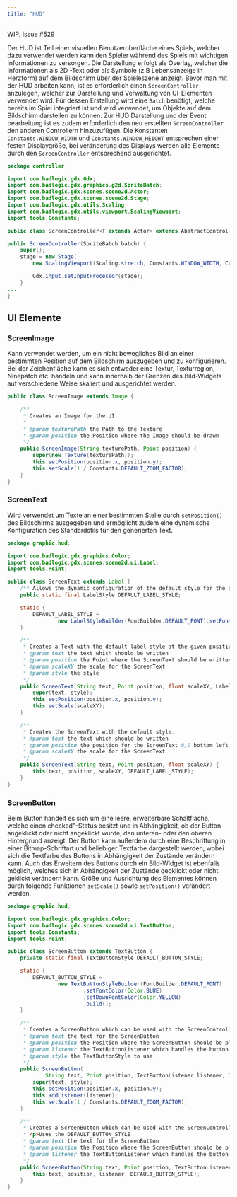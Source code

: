 ```yaml
---
title: "HUD"
---
```


WIP, Issue #529

Der HUD ist Teil einer visuellen Benutzeroberfläche eines Spiels, welcher dazu verwendet werden kann den Spieler während
des Spiels mit wichtigen Informationen zu versorgen. Die Darstellung erfolgt als Overlay, welcher die Informationen als
2D -Text oder als Symbole (z.B Lebensanzeige in Herzform) auf dem Bildschirm über der Spieleszene anzeigt. Bevor man mit
der HUD arbeiten kann, ist es erforderlich einen `ScreenController` anzulegen, welcher zur Darstellung und Verwaltung
von UI-Elementen verwendet wird. Für dessen Erstellung wird eine `Batch` benötigt, welche bereits im Spiel integriert
ist und wird verwendet, um Objekte auf dem Bildschirm darstellen zu können. Zur HUD Darstellung und der Event
bearbeitung ist es zudem erforderlich den neu erstellten `ScreenController` den anderen Controllern hinzuzufügen. Die
Konstanten `Constants.WINDOW_WIDTH` und `Constants.WINDOW_HEIGHT` entsprechen einer festen Displaygröße, bei veränderung
des Displays werden alle Elemente durch den `ScreenController` entsprechend ausgerichtet.

``` java
package controller;

import com.badlogic.gdx.Gdx;
import com.badlogic.gdx.graphics.g2d.SpriteBatch;
import com.badlogic.gdx.scenes.scene2d.Actor;
import com.badlogic.gdx.scenes.scene2d.Stage;
import com.badlogic.gdx.utils.Scaling;
import com.badlogic.gdx.utils.viewport.ScalingViewport;
import tools.Constants;

public class ScreenController<T extends Actor> extends AbstractController<T> {

public ScreenController(SpriteBatch batch) {
    super();
    stage = new Stage(
        new ScalingViewport(Scaling.stretch, Constants.WINDOW_WIDTH, Constants.WINDOW_HEIGHT), batch);

        Gdx.input.setInputProcessor(stage);
    }
...
}
```

## UI Elemente

### ScreenImage

Kann verwendet werden, um ein nicht bewegliches Bild an einer bestimmten Position auf dem Bildschirm auszugeben und zu
konfigurieren. Bei der Zeichenfläche kann es sich entweder eine Textur, Texturregion, Ninepatch etc. handeln und kann
innerhalb der Grenzen des Bild-Widgets auf verschiedene Weise skaliert und ausgerichtet werden.

``` java
public class ScreenImage extends Image {

    /**
     * Creates an Image for the UI
     *
     * @param texturePath the Path to the Texture
     * @param position the Position where the Image should be drawn
     */
    public ScreenImage(String texturePath, Point position) {
        super(new Texture(texturePath));
        this.setPosition(position.x, position.y);
        this.setScale(1 / Constants.DEFAULT_ZOOM_FACTOR);
    }
}
```

### ScreenText

Wird verwendet um Texte an einer bestimmten Stelle durch `setPosition()` des Bildschirms ausgegeben und ermöglicht zudem
eine dynamische Konfiguration des Standardstils für den generierten Text.

``` java
package graphic.hud;

import com.badlogic.gdx.graphics.Color;
import com.badlogic.gdx.scenes.scene2d.ui.Label;
import tools.Point;

public class ScreenText extends Label {
    /** Allows the dynamic configuration of the default style for the generated ScreenTexts */
    public static final LabelStyle DEFAULT_LABEL_STYLE;

    static {
        DEFAULT_LABEL_STYLE =
                new LabelStyleBuilder(FontBuilder.DEFAULT_FONT).setFontcolor(Color.BLUE).build();
    }

    /**
     * Creates a Text with the default label style at the given position.
     * @param text the text which should be written
     * @param position the Point where the ScreenText should be written 0,0 bottom left
     * @param scaleXY the scale for the ScreenText
     * @param style the style
     */
    public ScreenText(String text, Point position, float scaleXY, LabelStyle style) {
        super(text, style);
        this.setPosition(position.x, position.y);
        this.setScale(scaleXY);
    }

    /**
     * Creates the ScreenText with the default style.
     * @param text the text which should be written
     * @param position the position for the ScreenText 0,0 bottom left
     * @param scaleXY the scale for the ScreenText
     */
    public ScreenText(String text, Point position, float scaleXY) {
        this(text, position, scaleXY, DEFAULT_LABEL_STYLE);
    }
}
```

### ScreenButton

Beim Button handelt es sich um eine leere, erweiterbare Schaltfläche, welche einen checked"-Status besitzt und in
Abhängigkeit, ob der Button angeklickt oder nicht angeklickt wurde, den unteren- oder den oberen Hintergrund anzeigt.
Der Button kann außerdem durch eine Beschriftung in einer Bitmap-Schriftart und beliebiger Textfarbe dargestellt werden,
wobei sich die Textfarbe des Buttons in Abhängigkeit der Zustände verändern kann. Auch das Erweitern des Buttons durch
ein Bild-Widget ist ebenfalls möglich, welches sich in Abhängigkeit der Zustände gecklickt oder nicht geklickt verändern
kann. Größe und Ausrichtung des Elementes können durch folgende Funktionen `setScale()` sowie `setPosition()` verändert
werden.

``` java
package graphic.hud;

import com.badlogic.gdx.graphics.Color;
import com.badlogic.gdx.scenes.scene2d.ui.TextButton;
import tools.Constants;
import tools.Point;

public class ScreenButton extends TextButton {
    private static final TextButtonStyle DEFAULT_BUTTON_STYLE;

    static {
        DEFAULT_BUTTON_STYLE =
                new TextButtonStyleBuilder(FontBuilder.DEFAULT_FONT)
                        .setFontColor(Color.BLUE)
                        .setDownFontColor(Color.YELLOW)
                        .build();
    }

    /**
     * Creates a ScreenButton which can be used with the ScreenController.
     * @param text the text for the ScreenButton
     * @param position the Position where the ScreenButton should be placed 0,0 is bottom left
     * @param listener the TextButtonListener which handles the button press
     * @param style the TextButtonStyle to use
     */
    public ScreenButton(
            String text, Point position, TextButtonListener listener, TextButtonStyle style) {
        super(text, style);
        this.setPosition(position.x, position.y);
        this.addListener(listener);
        this.setScale(1 / Constants.DEFAULT_ZOOM_FACTOR);
    }

    /**
     * Creates a ScreenButton which can be used with the ScreenController.
     * <p>Uses the DEFAULT_BUTTON_STYLE
     * @param text the text for the ScreenButton
     * @param position the Position where the ScreenButton should be placed 0,0 is bottom left
     * @param listener the TextButtonListener which handles the button press
     */
    public ScreenButton(String text, Point position, TextButtonListener listener) {
        this(text, position, listener, DEFAULT_BUTTON_STYLE);
    }
}
```
